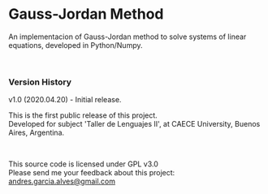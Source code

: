# Gauss-Jordan Method

An implementacion of Gauss-Jordan method to solve systems of linear equations, developed in Python/Numpy.

&nbsp;

### Version History

v1.0 (2020.04.20) - Initial release.  

This is the first public release of this project.  
Developed for subject 'Taller de Lenguajes II', at CAECE University, Buenos Aires, Argentina.  

&nbsp;

This source code is licensed under GPL v3.0  
Please send me your feedback about this project: andres.garcia.alves@gmail.com
